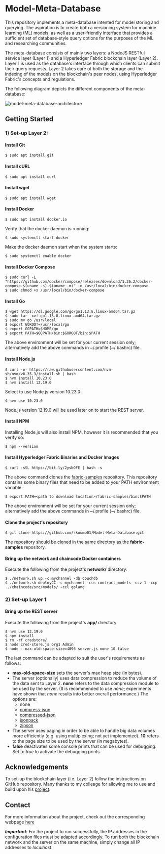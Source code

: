 # Model-Meta-Database

This repository implements a meta-database intented for model storing and querying. The aspiration is to create both a versioning system for machine learning (ML) models, as well as a user-friendly interface that provides a sufficient set of database-style query options for the purposes of the ML and researching communities.

The meta-database consists of mainly two layers: a NodeJS RESTful service layer (Layer 1) and a Hyperledger Fabric blockchain layer (Layer 2). Layer 1 is used as the database's interface through which clients can submit their query requests. Layer 2 takes care of both the storage and the indexing of the models on the blockchain's peer nodes, using Hyperledger Fabric's concepts and regulations.

The following diagram depicts the different components of the meta-database:

![model-meta-database-architecture](https://i.imgur.com/GMZBIJG.png)



## Getting Started
### 1) Set-up Layer 2:
#### Install Git
```
$ sudo apt install git
```


#### Install cURL
```
$ sudo apt install curl
```


#### Install wget
```
$ sudo apt install wget
```


#### Install Docker
```
$ sudo apt install docker.io
```

Verify that the docker daemon is running:
```
$ sudo systemctl start docker
```

Make the docker daemon start when the system starts:
```
$ sudo systemctl enable docker
```


#### Install Docker Compose
```
$ sudo curl -L "https://github.com/docker/compose/releases/download/1.26.2/docker-compose-$(uname -s)-$(uname -m)" -o /usr/local/bin/docker-compose
$ sudo chmod +x /usr/local/bin/docker-compose
```


#### Install Go
```
$ wget https://dl.google.com/go/go1.13.8.linux-amd64.tar.gz
$ sudo tar -xvf go1.13.8.linux-amd64.tar.gz
$ sudo mv go /usr/local
$ export GOROOT=/usr/local/go
$ export GOPATH=$HOME/go
$ export PATH=$GOPATH/bin:$GOROOT/bin:$PATH
```
The above environment will be set for your current session only; alternatively add the above commands in \~/.profile (\~/.bashrc) file.


#### Install Node.js
```
$ curl -o- https://raw.githubusercontent.com/nvm-sh/nvm/v0.35.3/install.sh | bash
$ nvm install 10.23.0
$ nvm install 12.19.0
```

Select to use Node.js version 10.23.0:
```
$ nvm use 10.23.0
```
Node.js version 12.19.0 will be used later on to start the REST server.


#### Install NPM
Installing Node.js will also install NPM, however it is recommended that you verify so:
```
$ npm --version
```


#### Install Hyperledger Fabric Binaries and Docker Images
```
$ curl -sSL https://bit.ly/2ysbOFE | bash -s
```
The above command clones the [fabric-samples](https://github.com/hyperledger/fabric-samples) repository. This repository contains some binary files that need to be added to your PATH environment variable:
```
$ export PATH=<path to download location>/fabric-samples/bin:$PATH
```
The above environment will be set for your current session only; alternatively add the above commands in \~/.profile (\~/.bashrc) file.


#### Clone the project's repository
```
$ git clone https://github.com/skoumo01/Model-Meta-Database.git
```
The repository should be cloned in the same directory as the **fabric-samples** repository.


#### Bring up the network and chaincode Docker containers
Execute the following from the project's **network/** directory:
```
$ ./network.sh up -c mychannel -db couchdb
$ ./network.sh deployCC -c mychannel -ccn contract_models -ccv 1 -ccp ../chaincode/src/models/ -ccl golang
```


### 2) Set-up Layer 1
#### Bring up the REST server
Execute the following from the project's **app/** directory:
```
$ nvm use 12.19.0
$ npm install
$ rm -rf credstore/
$ node cred-store.js org1 Admin
$ node --max-old-space-size=4096 server.js none 10 false
```
The last command can be adapted to suit the user's requirements as follows:
- **max-old-space-size** sets the server's max heap size (in bytes).
- The server (optionally) uses data compression to reduce tha volume of the data sent to Layer 2. **none** refers to the data compression module to be used by the server.
  (It is recommended to use *none*; experiments have shown that *none* results into better overall performance.)
  The options are:
  - none
  - [compress-json](https://www.npmjs.com/package/compress-json)
  - [compressed-json](https://www.npmjs.com/package/compressed-json)
  - [jsonpack](https://www.npmjs.com/package/jsonpack)
  - [zipson](https://www.npmjs.com/package/zipson)
- The server uses paging in order to be able to handle big data volumes more efficiently (e.g. using multiplexing; not yet implemented). **10** refers to the page size to be used by the server (in megabytes).
- **false** deactivates some console prints that can be used for debugging. Set to *true* to activate the debugging prints.


## Acknowledgements
To set-up the blockchain layer (i.e. Layer 2) follow the instructions on  GitHub repository. Many thanks to my colleage for allowing me to use and build upon his [project](https://github.com/Erodotos/Hyperledger-Fabric-Network).

## Contact
For more information about the project, check out the corresponding webpage [here](https://www.cs.ucy.ac.cy/projects/blockdb/index.html)


***Important:*** For the project to run successfully, the IP addresses in the configuration files must be adapted accordingly. To run both the blockchain network and the server on the same machine, simply change all IP addresses to *localhost*.
